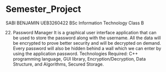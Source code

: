 # Semester_Project
SABI BENJAMIN
UEB3260422
BSc Information Technology 
Class B





22. Password Manager
It is a graphical user interface application that can be used to store the password along with the username. All the data will be encrypted to prove better security and will be decrypted on demand. Every password will also be hidden behind a wall which we can enter by using the application password.
Technologies Required: C++ programming language, GUI library, Encryption/Decryption, Data Structure, and Algorithms, Secured Storage.
